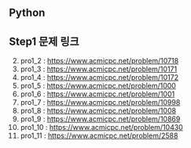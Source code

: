 ## Python
## Step1 문제 링크
2. pro1_2 : https://www.acmicpc.net/problem/10718
3. pro1_3 : https://www.acmicpc.net/problem/10171
4. pro1_4 : https://www.acmicpc.net/problem/10172
5. pro1_5 : https://www.acmicpc.net/problem/1000
6. pro1_6 : https://www.acmicpc.net/problem/1001
7. pro1_7 : https://www.acmicpc.net/problem/10998
8. pro1_8 : https://www.acmicpc.net/problem/1008
9. pro1_9 : https://www.acmicpc.net/problem/10869
10. pro1_10 : https://www.acmicpc.net/problem/10430
11. pro1_11 : https://www.acmicpc.net/problem/2588
